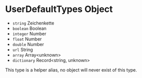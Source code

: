 # UserDefaultTypes Object

* `string` Zeichenkette
* `boolean` Boolean
* `integer` Number
* `float` Number
* `double` Number
* `url` String
* `array` Array\<unknown>
* `dictionary` Record\<string, unknown>

This type is a helper alias, no object will never exist of this type.
